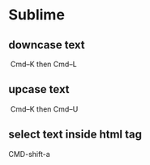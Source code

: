 # Sublime

## downcase text

 Cmd–K then Cmd–L


## upcase text

 Cmd–K then Cmd–U


## select text inside html tag

CMD-shift-a
